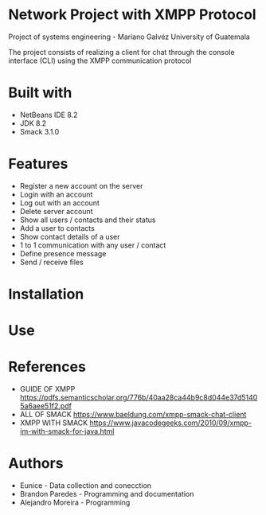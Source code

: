 # Network Project with XMPP Protocol

Project of systems engineering - Mariano Galvéz University of Guatemala

The project consists of realizing a client for chat through the console interface (CLI) using the XMPP communication protocol

# Built with

- NetBeans IDE 8.2 
- JDK 8.2 
- Smack 3.1.0

# Features

- Register a new account on the server
- Login with an account
- Log out with an account
- Delete server account
- Show all users / contacts and their status
- Add a user to contacts
- Show contact details of a user
- 1 to 1 communication with any user / contact
- Define presence message
- Send / receive files

# Installation



# Use



# References
- GUIDE OF XMPP
https://pdfs.semanticscholar.org/776b/40aa28ca44b9c8d044e37d51405a6aee51f2.pdf
- ALL OF SMACK
https://www.baeldung.com/xmpp-smack-chat-client
- XMPP WITH SMACK
https://www.javacodegeeks.com/2010/09/xmpp-im-with-smack-for-java.html

# Authors
- Eunice - Data collection and conecction
- Brandon Paredes - Programming and documentation
- Alejandro Moreira - Programming 
